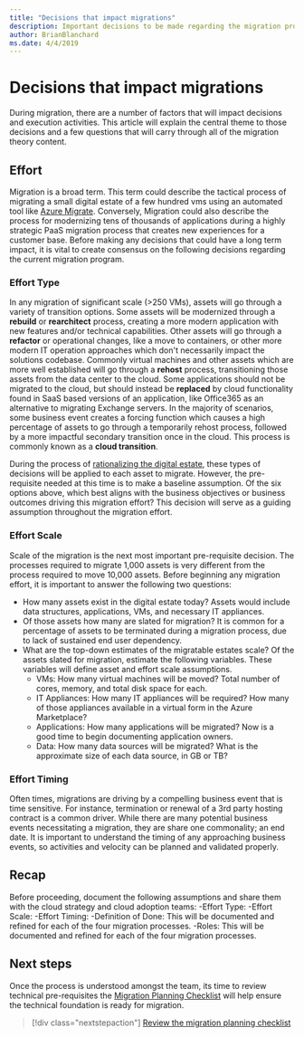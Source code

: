 ```yaml
---
title: "Decisions that impact migrations"
description: Important decisions to be made regarding the migration process
author: BrianBlanchard
ms.date: 4/4/2019
---
```


# Decisions that impact migrations

During migration, there are a number of factors that will impact decisions and execution activities. This article will explain the central theme to those decisions and a few questions that will carry through all of the migration theory content.

## Effort

Migration is a broad term. This term could describe the tactical process of migrating a small digital estate of a few hundred vms using an automated tool like [Azure Migrate](/azure/migrate/migrate-overview). Conversely, Migration could also describe the process for modernizing tens of thousands of applications during a highly strategic PaaS migration process that creates new experiences for a customer base. Before making any decisions that could have a long term impact, it is vital to create consensus on the following decisions regarding the current migration program.

### Effort Type

In any migration of significant scale (>250 VMs), assets will go through a variety of transition options. Some assets will be modernized through a **rebuild** or **rearchitect** process, creating a more modern application with new features and/or technical capabilities. Other assets will go through a **refactor** or operational changes, like a move to containers, or other more modern IT operation approaches which don't necessarily impact the solutions codebase. Commonly virtual machines and other assets which are more well established will go through a **rehost** process, transitioning those assets from the data center to the cloud. Some applications should not be migrated to the cloud, but should instead be **replaced** by cloud functionality found in SaaS based versions of an application, like Office365 as an alternative to migrating Exchange servers. In the majority of scenarios, some business event creates a forcing function which causes a high percentage of assets to go through a temporarily rehost process, followed by a more impactful secondary transition once in the cloud. This process is commonly known as a **cloud transition**.

During the process of [rationalizing the digital estate](../../../digital-estate/calculate.md), these types of decisions will be applied to each asset to migrate. However, the pre-requisite needed at this time is to make a baseline assumption. Of the six options above, which best aligns with the business objectives or business outcomes driving this migration effort? This decision will serve as a guiding assumption throughout the migration effort.

### Effort Scale

Scale of the migration is the next most important pre-requisite decision. The processes required to migrate 1,000 assets is very different from the process required to move 10,000 assets. Before beginning any migration effort, it is important to answer the following two questions:

- How many assets exist in the digital estate today? Assets would include data structures, applications, VMs, and necessary IT appliances.
- Of those assets how many are slated for migration? It is common for a percentage of assets to be terminated during a migration process, due to lack of sustained end user dependency.
- What are the top-down estimates of the migratable estates scale? Of the assets slated for migration, estimate the following variables. These variables will define asset and effort scale assumptions.
    - VMs: How many virtual machines will be moved? Total number of cores, memory, and total disk space for each.
    - IT Appliances: How many IT appliances will be required? How many of those appliances available in a virtual form in the Azure Marketplace?
    - Applications: How many applications will be migrated? Now is a good time to begin documenting application owners.
    - Data: How many data sources will be migrated? What is the approximate size of each data source, in GB or TB?

### Effort Timing

Often times, migrations are driving by a compelling business event that is time sensitive. For instance, termination or renewal of a 3rd party hosting contract is a common driver. While there are many potential business events necessitating a migration, they are share one commonality; an end date. It is important to understand the timing of any approaching business events, so activities and velocity can be planned and validated properly.

## Recap

Before proceeding, document the following assumptions and share them with the cloud strategy and cloud adoption teams:
-Effort Type:
-Effort Scale:
-Effort Timing:
-Definition of Done: This will be documented and refined for each of the four migration processes.
-Roles: This will be documented and refined for each of the four migration processes.

## Next steps

Once the process is understood amongst the team, its time to review technical pre-requisites the [Migration Planning Checklist](planning-checklist.md) will help ensure the technical foundation is ready for migration.

> [!div class="nextstepaction"]
> [Review the migration planning checklist](planning-checklist.md)